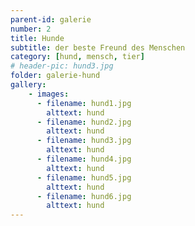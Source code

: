 ```yaml
---
parent-id: galerie
number: 2
title: Hunde
subtitle: der beste Freund des Menschen
category: [hund, mensch, tier]
# header-pic: hund3.jpg
folder: galerie-hund
gallery:
    - images:
      - filename: hund1.jpg
        alttext: hund
      - filename: hund2.jpg
        alttext: hund
      - filename: hund3.jpg
        alttext: hund
      - filename: hund4.jpg
        alttext: hund
      - filename: hund5.jpg
        alttext: hund
      - filename: hund6.jpg
        alttext: hund
---
```

<!-- beschreibender Text hier -->
